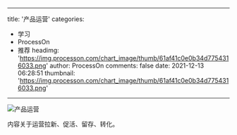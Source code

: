 
---
title: '产品运营'
categories: 
 - 学习
 - ProcessOn
 - 推荐
headimg: 'https://img.processon.com/chart_image/thumb/61af41c0e0b34d7754316033.png'
author: ProcessOn
comments: false
date: 2021-12-13 06:28:51
thumbnail: 'https://img.processon.com/chart_image/thumb/61af41c0e0b34d7754316033.png'
---

<div>   
<img class="thumb" alt="产品运营" src="https://img.processon.com/chart_image/thumb/61af41c0e0b34d7754316033.png" referrerpolicy="no-referrer">
<p>内容关于运营拉新、促活、留存、转化。</p>  
</div>
            